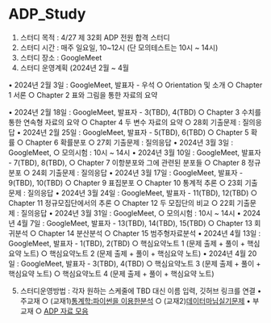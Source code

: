 # ADP_Study
1. 스터디 목적 : 4/27 제 32회 ADP 전원 합격 스터디
2. 스터디 시간 : 매주 일요일, 10~12시 (단 모의테스트는 10시 ~ 14시)
3. 스터디 장소 : GoogleMeet
4. 스터디 운영계획 (2024년 2월 ~ 4월

• 2024년 2월 3일 : GoogleMeet, 발표자 - 우석
	○ Orientation 및 소개
	○ Chapter 1 서론
	○ Chapter 2 표와 그림을 통한 자료의 요약
 
• 2024년 2월 18일 : GoogleMeet, 발표자 - 3(TBD), 4(TBD)
	○ Chapter 3 수치를 통한 연속형 자료의 요약
	○ Chapter 4 두 변수 자료의 요약
	○ 28회 기출문제 : 질의응답 
• 2024년 2월 25일 : GoogleMeet, 발표자 - 5(TBD), 6(TBD)
	○ Chapter 5 확률
	○ Chapter 6 확률분포
	○ 27회 기출문제 : 질의응답 
• 2024년 3월 3일 : GoogleMeet, 
	○ 모의시험 : 10시 ~ 14시
• 2024년 3월 10일 : GoogleMeet, 발표자 - 7(TBD), 8(TBD),
	○ Chapter 7 이항분포와 그에 관련된 분포들
	○ Chapter 8 정규분포
	○ 24회 기출문제 : 질의응답
• 2024년 3월 17일 : GoogleMeet, 발표자 -  9(TBD), 10(TBD)
	○ Chapter 9 표집분포
	○ Chapter 10 통계적 추론
	○ 23회 기출문제 : 질의응답
• 2024년 3월 24일 : GoogleMeet, 발표자 - 11(TBD), 12(TBD)
	○ Chapter 11 정규모집단에서의 추론
	○ Chapter 12 두 모집단의 비교
	○ 22회 기출문제 : 질의응답
• 2024년 3월 31일 : GoogleMeet, 
	○ 모의시험 : 10시 ~ 14시
• 2024년 4월 7일 : GoogleMeet, 발표자 - 13(TBD), 14(TBD), 15(TBD)
	○ Chapter 13 회귀분석
	○ Chapter 14 분산분석
	○ Chapter 15 범주형자료분석
• 2024년 4월 13일 : GoogleMeet, 발표자 - 1(TBD), 2(TBD)
	○ 핵심요약노트 1 (문제 출제 + 풀이 + 핵심요약 노트)
	○ 핵심요약노트 2 (문제 출제 + 풀이 + 핵심요약 노트)
• 2024년 4월 20일 : GoogleMeet, 발표자 - 3(TBD), 4(TBD)
	○ 핵심요약노트 3 (문제 출제 + 풀이 + 핵심요약 노트)
	○ 핵심요약노트 4 (문제 출제 + 풀이 + 핵심요약 노트)

5. 스터디운영방법 : 각자 원하는 스케줄에 TBD  대신 이름 입력, 깃허브 링크를 연결 
• 주교재 
	○ (교재1)[통계학:파이썬을 이용한분석](https://ridibooks.com/books/754039038?_s=search&_q=%ED%86%B5%EA%B3%84%ED%95%99%3A%ED%8C%8C%EC%9D%B4%EC%8D%AC%EC%9D%84+%EC%9D%B4%EC%9A%A9%ED%95%9C%EB%B6%84%EC%84%9D&_rdt_sid=search&_rdt_idx=0)
	○ (교재2)[데이터마님실기문제](https://www.datamanim.com/dataset/ADPpb/index.html)
• 부교재 
	○ [ADP 자료 모음](https://github.com/jeong-wooseok/ADPfork)
